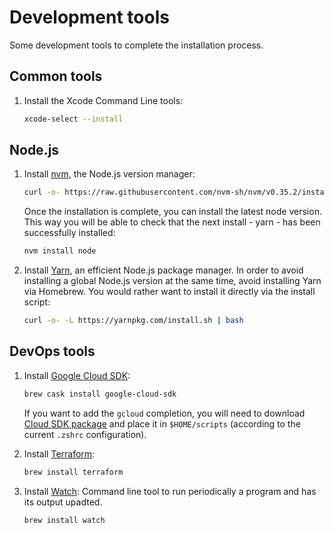 # Development tools

Some development tools to complete the installation process.

## Common tools

1. Install the Xcode Command Line tools:
   ```sh
   xcode-select --install
   ```

## Node.js

1. Install [nvm](https://github.com/nvm-sh/nvm), the Node.js version manager:

   ```sh
   curl -o- https://raw.githubusercontent.com/nvm-sh/nvm/v0.35.2/install.sh | bash
   ```

   Once the installation is complete, you can install the latest node version. This way you will be able to check that the next install - yarn - has been successfully installed:

   ```sh
   nvm install node
   ```

2. Install [Yarn](https://classic.yarnpkg.com/), an efficient Node.js package manager. In order to avoid installing a global Node.js version at the same time, avoid installing Yarn via Homebrew. You would rather want to install it directly via the install script:

   ```sh
   curl -o- -L https://yarnpkg.com/install.sh | bash
   ```

## DevOps tools

1. Install [Google Cloud SDK](https://cloud.google.com/sdk/):

   ```sh
   brew cask install google-cloud-sdk
   ```

   If you want to add the `gcloud` completion, you will need to download [Cloud SDK package](https://cloud.google.com/sdk/docs/quickstart-macos) and place it in `$HOME/scripts` (according to the current `.zshrc` configuration).

2. Install [Terraform](https://www.terraform.io/):

   ```sh
   brew install terraform
   ```

3. Install [Watch](https://formulae.brew.sh/formula/watch): Command line tool to run periodically a program and has its output upadted.
   ```sh
   brew install watch
   ```
